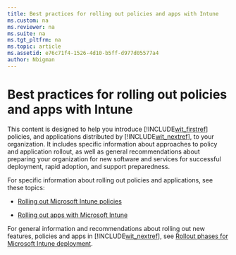 ```yaml
---
title: Best practices for rolling out policies and apps with Intune
ms.custom: na
ms.reviewer: na
ms.suite: na
ms.tgt_pltfrm: na
ms.topic: article
ms.assetid: e76c71f4-1526-4d10-b5ff-d977d05577a4
author: Nbigman
---
```

# Best practices for rolling out policies and apps with Intune
This content is designed to help you introduce [!INCLUDE[wit_firstref](../Token/wit_firstref_md.md)] policies, and applications distributed by [!INCLUDE[wit_nextref](../Token/wit_nextref_md.md)], to your organization. It includes specific information about approaches to policy and application rollout, as well as general recommendations about preparing your organization for new software and services for successful deployment,  rapid adoption, and support preparedness.

For specific information about rolling out policies and applications, see these topics:

-   [Rolling out Microsoft Intune policies](../Topic/Rolling-out-Microsoft-Intune-policies.md)

-   [Rolling out apps with Microsoft Intune](../Topic/Rolling-out-apps-with-Microsoft-Intune.md)

For general information and recommendations about rolling out new features, policies and apps in [!INCLUDE[wit_nextref](../Token/wit_nextref_md.md)], see [Rollout phases for Microsoft Intune deployment](../Topic/Rollout-phases-for-Microsoft-Intune-deployment.md).

